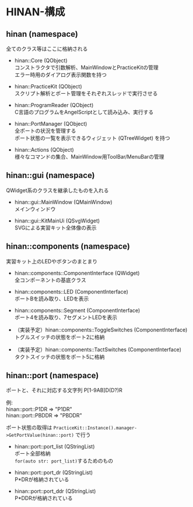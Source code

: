 # HINAN-構成

## hinan (namespace)
全てのクラス等はここに格納される

- hinan::Core (QObject)  
コンストラクタで引数解析、MainWindowとPracticeKitの管理  
エラー時用のダイアログ表示関数を持つ

- hinan::PracticeKit (QObject)  
スクリプト解析とポート管理をそれぞれスレッドで実行させる

- hinan::ProgramReader (QObject)  
C言語のプログラムをAngelScriptとして読み込み、実行する

- hinan::PortManager (QObject)  
全ポートの状況を管理する  
ポート状態の一覧を表示できるウィジェット (QTreeWidget) を持つ

- hinan::Actions (QObject)  
様々なコマンドの集合、MainWindow用ToolBar/MenuBarの管理

## hinan::gui (namespace)
QWidget系のクラスを継承したものを入れる

- hinan::gui::MainWindow (QMainWindow)  
メインウィンドウ

- hinan::gui::KitMainUi (QSvgWidget)  
SVGによる実習キット全体像の表示

## hinan::components (namespace)
実習キット上のLEDやボタンのまとまり

- hinan::components::ComponentInterface (QWidget)  
全コンポーネントの基底クラス

- hinan::components::LED (ComponentInterface)  
ポートBを読み取り、LEDを表示

- hinan::components::Segment (ComponentInterface)  
ポート4を読み取り、7セグメントLEDを表示

- （実装予定）hinan::components::ToggleSwitches (ComponentInterface)  
トグルスイッチの状態をポート2に格納

- （実装予定）hinan::components::TactSwitches (ComponentInterface)  
タクトスイッチの状態をポート5に格納

## hinan::port (namespace)  
ポートと、それに対応する文字列
P[1-9AB]D(D?)R

例:  
hinan::port::P1DR => "P1DR"  
hinan::port::PBDDR => "PBDDR"  

ポート状態の取得は `PracticeKit::Instance().manager->GetPortValue(hinan::port)` で行う

- hinan::port::port_list (QStringList)  
ポート全部格納  
`for(auto str: port_list)`するためのもの

- hinan::port::port_dr (QStringList)  
P*DRが格納されている

- hinan::port::port_ddr (QStringList)  
P*DDRが格納されている
